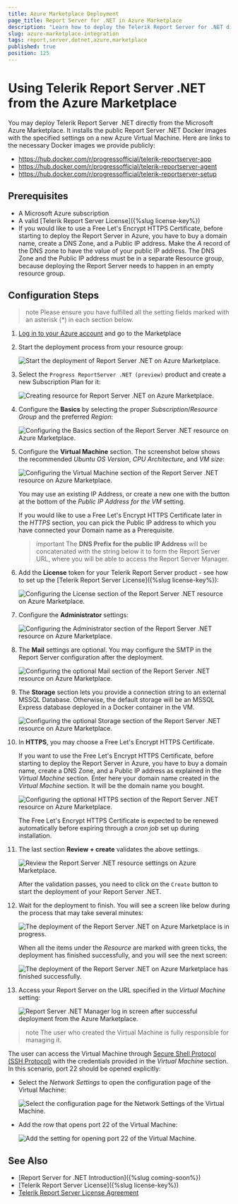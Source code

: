```yaml
---
title: Azure Marketplace Deployment
page_title: Report Server for .NET in Azure Marketplace
description: "Learn how to deploy the Telerik Report Server for .NET directly from the Microsoft Azure Marketplace."
slug: azure-marketplace-integration
tags: report,server,dotnet,azure,marketplace
published: true
position: 125
---
```


# Using Telerik Report Server .NET from the Azure Marketplace

You may deploy Telerik Report Server .NET directly from the Microsoft Azure Marketplace. It installs the public Report Server .NET Docker images with the specified settings on a new Azure Virtual Machine. Here are links to the necessary Docker images we provide publicly:

* https://hub.docker.com/r/progressofficial/telerik-reportserver-app
* https://hub.docker.com/r/progressofficial/telerik-reportserver-agent
* https://hub.docker.com/r/progressofficial/telerik-reportserver-setup

## Prerequisites

* A Microsoft Azure subscription
* A valid [Telerik Report Server License]({%slug license-key%})
* If you would like to use a Free Let's Encrypt HTTPS Certificate, before starting to deploy the Report Server in Azure, you have to buy a domain name, create a DNS Zone, and a Public IP address. Make the _A_ record of the DNS zone to have the value of your public IP address. The DNS Zone and the Public IP address must be in a separate Resource group, because deploying the Report Server needs to happen in an empty resource group.

## Configuration Steps

>note Please ensure you have fulfilled all the setting fields marked with an asterisk (*) in each section below.

1. [Log in to your Azure account](https://portal.azure.com/#home) and go to the Marketplace
1. Start the deployment process from your resource group:

	![Start the deployment of Report Server .NET on Azure Marketplace.](../images/rs-net-images/create-rs-net-start-deployment.png)

1. Select the `Progress ReportServer .NET (preview)` product and create a new Subscription Plan for it:

	![Creating resource for Report Server .NET on Azure Marketplace.](../images/rs-net-images/create-rs-net-subscription-plan.png)

1. Configure the __Basics__ by selecting the proper _Subscription_/_Resource Group_ and the preferred _Region_:

	![Configuring the Basics section of the Report Server .NET resource on Azure Marketplace.](../images/rs-net-images/rs-net-azure-marketplace-settings-basics.png)

1. Configure the __Virtual Machine__ section. The screenshot below shows the recommended _Ubuntu OS Version_, _CPU Architecture_, and _VM size_:

	![Configuring the Virtual Machine section of the Report Server .NET resource on Azure Marketplace.](../images/rs-net-images/rs-net-azure-marketplace-settings-virtual-machine.png)

	You may use an existing IP Address, or create a new one with the button at the bottom of the _Public IP Address for the VM_ setting.

	If you would like to use a Free Let's Encrypt HTTPS Certificate later in the _HTTPS_ section, you can pick the Public IP address to which you have connected your Domain name as a Prerequisite.

	>important The __DNS Prefix for the public IP Address__ will be concatenated with the string below it to form the Report Server URL, where you will be able to access the Report Server Manager.

1. Add the __License__ token for your Telerik Report Server product - see how to set up the [Telerik Report Server License]({%slug license-key%}):

	![Configuring the License section of the Report Server .NET resource on Azure Marketplace.](../images/rs-net-images/rs-net-azure-marketplace-settings-license.png)

1. Configure the __Administrator__ settings:

	![Configuring the Administrator section of the Report Server .NET resource on Azure Marketplace.](../images/rs-net-images/rs-net-azure-marketplace-settings-administrator.png)

1. The __Mail__ settings are optional. You may configure the SMTP in the Report Server configuration after the deployment.

	![Configuring the optional Mail section of the Report Server .NET resource on Azure Marketplace.](../images/rs-net-images/rs-net-azure-marketplace-settings-mail.png)

1. The __Storage__ section lets you provide a connection string to an external MSSQL Database. Otherwise, the default storage will be an MSSQL Express database deployed in a Docker container in the VM.

 	![Configuring the optional Storage section of the Report Server .NET resource on Azure Marketplace.](../images/rs-net-images/rs-net-azure-marketplace-settings-storage.png)

1. In __HTTPS__, you may choose a Free Let's Encrypt HTTPS Certificate.

	If you want to use the Free Let's Encrypt HTTPS Certificate, before starting to deploy the Report Server in Azure, you have to buy a domain name, create a DNS Zone, and a Public IP address as explained in the _Virtual Machine_ section. Enter here your domain name created in the _Virtual Machine_ section. It will be the domain name you bought.
 
	![Configuring the optional HTTPS section of the Report Server .NET resource on Azure Marketplace.](../images/rs-net-images/rs-net-azure-marketplace-settings-https.png)

	The Free Let's Encrypt HTTPS Certificate is expected to be renewed automatically before expiring through a _cron job_ set up during installation.

1. The last section __Review + create__ validates the above settings.

	![Review the Report Server .NET resource settings on Azure Marketplace.](../images/rs-net-images/rs-net-azure-marketplace-settings-review.png)

	After the validation passes, you need to click on the `Create` button to start the deployment of your Report Server .NET.

1. Wait for the deployment to finish. You will see a screen like below during the process that may take several minutes:

	![The deployment of the Report Server .NET on Azure Marketplace is in progress.](../images/rs-net-images/rs-net-azure-marketplace-settings-deployment-in-progress.png)

	When all the items under the _Resource_ are marked with green ticks, the deployment has finished successfully, and you will see the next screen:

	![The deployment of the Report Server .NET on Azure Marketplace has finished successfully.](../images/rs-net-images/rs-net-azure-marketplace-settings-deployment-complete.png)

1. Access your Report Server on the URL specified in the _Virtual Machine_ setting:

	![Report Server .NET Manager log in screen after successful deployment from the Azure Marketplace.](../images/rs-net-images/rs-net-azure-marketplace-access-rs.png)

>note The user who created the Virtual Machine is fully responsible for managing it.

The user can access the Virtual Machine through [Secure Shell Protocol (SSH Protocol)](https://en.wikipedia.org/wiki/Secure_Shell) with the credentials provided in the _Virtual Machine_ section. In this scenario, port 22 should be opened explicitly:

* Select the _Network Settings_ to open the configuration page of the Virtual Machine:

	![Select the configuration page for the Network Settings of the Virtual Machine.](../images/rs-net-images/create-rs-net-network.png)

* Add the row that opens port 22 of the Virtual Machine:

	![Add the setting for opening port 22 of the Virtual Machine.](../images/rs-net-images/create-rs-net-network-settings.png)

## See Also

* [Report Server for .NET Introduction]({%slug coming-soon%})
* [Telerik Report Server License]({%slug license-key%})
* [Telerik Report Server License Agreement](https://www.telerik.com/purchase/license-agreement/report-server)
